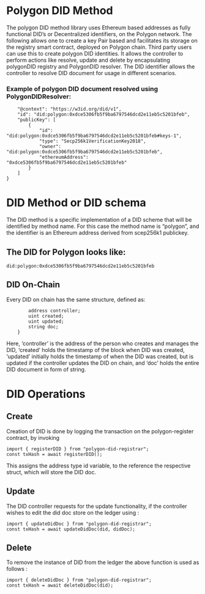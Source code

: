 # Polygon DID Method

The polygon DID method library uses Ethereum based addresses as fully functional DID’s or Decentralized identifiers, on the Polygon network. The following allows one to create a key Pair based and facilitates its storage on the registry smart contract, deployed on Polygon chain.
Third party users can use this to create polygon DID identities. It allows the controller to perform actions like resolve, update and delete by encapsulating polygonDID registry and PolygonDID resolver.
The DID identifier allows the controller to resolve DID document for usage in different scenarios.
 
### Example of polygon DID document resolved using PolygonDIDResolver:

```{
    "@context": "https://w3id.org/did/v1",
    "id": "did:polygon:0xdce5306fb5f9ba6797546dcd2e11eb5c5201bfeb",
    "publicKey": [
        {
            "id": "did:polygon:0xdce5306fb5f9ba6797546dcd2e11eb5c5201bfeb#keys-1",
            "type": "Secp256k1VerificationKey2018",
            "owner": "did:polygon:0xdce5306fb5f9ba6797546dcd2e11eb5c5201bfeb",
            "ethereumAddress": "0xdce5306fb5f9ba6797546dcd2e11eb5c5201bfeb"
        }
    ]
}
```

# DID Method or DID schema

The DID method is a specific implementation of a DID scheme that will be identified by method name. For this case the method name is “polygon”, and the identifier is an Ethereum address derived from scep256k1 publickey.

## The DID for Polygon looks like:

```
did:polygon:0xdce5306fb5f9ba6797546dcd2e11eb5c5201bfeb
```
## DID On-Chain

Every DID on chain has the same structure, defined as:

```struct PolyDID{
        address controller;
        uint created;
        uint updated;
        string doc;
    }
```
Here, ‘controller’ is the address of the person who creates and manages the DID, ‘created’ holds the timestamp of the block when DID was created, ‘updated’ initially holds the timestamp of when the DID was created, but is updated if the controller updates the DID on chain, and ‘doc’ holds the entire DID document in form of string.

# DID Operations

## Create

Creation of DID is done by logging the transaction on the polygon-register contract, by invoking

```
import { registerDID } from "polygon-did-registrar";
const txHash = await registerDID();
```

This assigns the address type id variable, to the reference the respective struct, which will store the DID doc. 


## Update

The DID controller requests for the update functionality, if the controller wishes to edit the did doc store on the ledger using :

```
import { updateDidDoc } from "polygon-did-registrar";
const txHash = await updateDidDoc(did, didDoc);
```

## Delete

To remove the instance of DID from the ledger the above function is used as follows :

```
import { deleteDidDoc } from "polygon-did-registrar";
const txHash = await deleteDidDoc(did);
```


